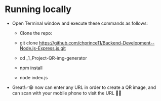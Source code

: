 # Running locally

- Open Terminal window and execute these commands as follows:

  - Clone the repo:

  - git clone https://github.com/chprince11/Backend-Development--Node.js-Express.js.git

  - cd _1_Project-QR-img-generator

  - npm install

  - node index.js

- Great!✅😀 now can enter any URL in order to create a QR image, and can scan with your mobile phone to visit the URL 🎉🎉
